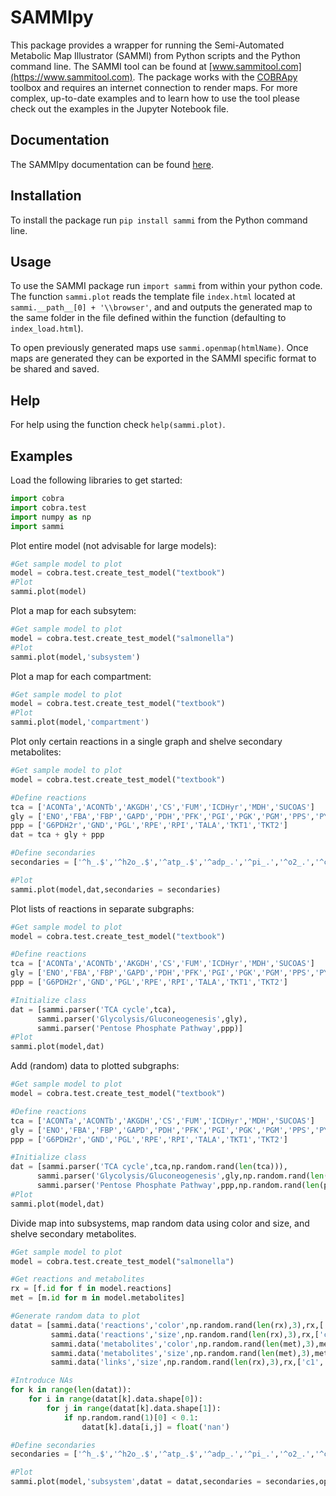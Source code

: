 # SAMMIpy

This package provides a wrapper for running the Semi-Automated Metabolic Map Illustrator (SAMMI) from Python scripts and the Python command line. The SAMMI tool can be found at [www.sammitool.com](https://www.sammitool.com). The package works with the [COBRApy](https://opencobra.github.io/cobrapy/) toolbox and requires an internet connection to render maps. For more complex, up-to-date examples and to learn how to use the tool please check out the examples in the Jupyter Notebook file.

## Documentation
The SAMMIpy documentation can be found [here](https://sammipy.readthedocs.io/en/latest/).

## Installation

To install the package run ```pip install sammi``` from the Python command line.

## Usage

To use the SAMMI package run ```import sammi``` from within your python code. The function ```sammi.plot``` reads the template file ```index.html``` located at ```sammi.__path__[0] + '\\browser'```, and and outputs the generated map to the same folder in the file defined within the function (defaulting to ```index_load.html```). 

To open previously generated maps use ```sammi.openmap(htmlName)```. Once maps are generated they can be exported in the SAMMI specific format to be shared and saved.

## Help

For help using the function check ```help(sammi.plot)```.

## Examples
Load the following libraries to get started:
```Python
import cobra
import cobra.test
import numpy as np
import sammi
```

Plot entire model (not advisable for large models):
```Python
#Get sample model to plot
model = cobra.test.create_test_model("textbook")
#Plot
sammi.plot(model)
```

Plot a map for each subsytem:
```Python
#Get sample model to plot
model = cobra.test.create_test_model("salmonella")
#Plot
sammi.plot(model,'subsystem')
```

Plot a map for each compartment:
```Python
#Get sample model to plot
model = cobra.test.create_test_model("textbook")
#Plot
sammi.plot(model,'compartment')
```

Plot only certain reactions in a single graph and shelve secondary metabolites:
```Python
#Get sample model to plot
model = cobra.test.create_test_model("textbook")

#Define reactions
tca = ['ACONTa','ACONTb','AKGDH','CS','FUM','ICDHyr','MDH','SUCOAS']
gly = ['ENO','FBA','FBP','GAPD','PDH','PFK','PGI','PGK','PGM','PPS','PYK','TPI']
ppp = ['G6PDH2r','GND','PGL','RPE','RPI','TALA','TKT1','TKT2']
dat = tca + gly + ppp

#Define secondaries
secondaries = ['^h_.$','^h2o_.$','^atp_.$','^adp_.','^pi_.','^o2_.','^co2_.','^nad_.','^nadh_.','^ndap_.','^ndaph_.']

#Plot
sammi.plot(model,dat,secondaries = secondaries)
```

Plot lists of reactions in separate subgraphs:
```Python
#Get sample model to plot
model = cobra.test.create_test_model("textbook")

#Define reactions
tca = ['ACONTa','ACONTb','AKGDH','CS','FUM','ICDHyr','MDH','SUCOAS']
gly = ['ENO','FBA','FBP','GAPD','PDH','PFK','PGI','PGK','PGM','PPS','PYK','TPI']
ppp = ['G6PDH2r','GND','PGL','RPE','RPI','TALA','TKT1','TKT2']

#Initialize class
dat = [sammi.parser('TCA cycle',tca),
      sammi.parser('Glycolysis/Gluconeogenesis',gly),
      sammi.parser('Pentose Phosphate Pathway',ppp)]
#Plot
sammi.plot(model,dat)
```

Add (random) data to plotted subgraphs:
```Python
#Get sample model to plot
model = cobra.test.create_test_model("textbook")

#Define reactions
tca = ['ACONTa','ACONTb','AKGDH','CS','FUM','ICDHyr','MDH','SUCOAS']
gly = ['ENO','FBA','FBP','GAPD','PDH','PFK','PGI','PGK','PGM','PPS','PYK','TPI']
ppp = ['G6PDH2r','GND','PGL','RPE','RPI','TALA','TKT1','TKT2']

#Initialize class
dat = [sammi.parser('TCA cycle',tca,np.random.rand(len(tca))),
      sammi.parser('Glycolysis/Gluconeogenesis',gly,np.random.rand(len(gly))),
      sammi.parser('Pentose Phosphate Pathway',ppp,np.random.rand(len(ppp)))]
#Plot
sammi.plot(model,dat)
```

Divide map into subsystems, map random data using color and size, and shelve secondary metabolites.
```Python
#Get sample model to plot
model = cobra.test.create_test_model("salmonella")

#Get reactions and metabolites
rx = [f.id for f in model.reactions]
met = [m.id for m in model.metabolites]

#Generate random data to plot
datat = [sammi.data('reactions','color',np.random.rand(len(rx),3),rx,['c1','c2','c3']),
         sammi.data('reactions','size',np.random.rand(len(rx),3),rx,['c1','c2','c3']),
         sammi.data('metabolites','color',np.random.rand(len(met),3),met,['c1','c2','c3']),
         sammi.data('metabolites','size',np.random.rand(len(met),3),met,['c1','c2','c3']),
         sammi.data('links','size',np.random.rand(len(rx),3),rx,['c1','c2','c3'])]

#Introduce NAs
for k in range(len(datat)):
    for i in range(datat[k].data.shape[0]):
        for j in range(datat[k].data.shape[1]):
            if np.random.rand(1)[0] < 0.1:
                datat[k].data[i,j] = float('nan')

#Define secondaries
secondaries = ['^h_.$','^h2o_.$','^atp_.$','^adp_.','^pi_.','^o2_.','^co2_.','^nad_.','^nadh_.','^ndap_.','^ndaph_.']

#Plot
sammi.plot(model,'subsystem',datat = datat,secondaries = secondaries,opts = sammi.options(load=True))
```
